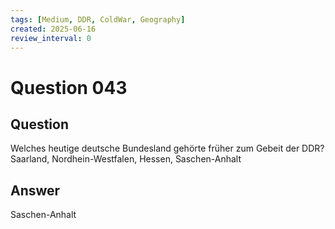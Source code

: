 ```yaml
---
tags: [Medium, DDR, ColdWar, Geography]
created: 2025-06-16
review_interval: 0
---
```


# Question 043

## Question

Welches heutige deutsche Bundesland gehörte früher zum Gebeit der DDR? Saarland, Nordhein-Westfalen, Hessen, Saschen-Anhalt

## Answer

Saschen-Anhalt
